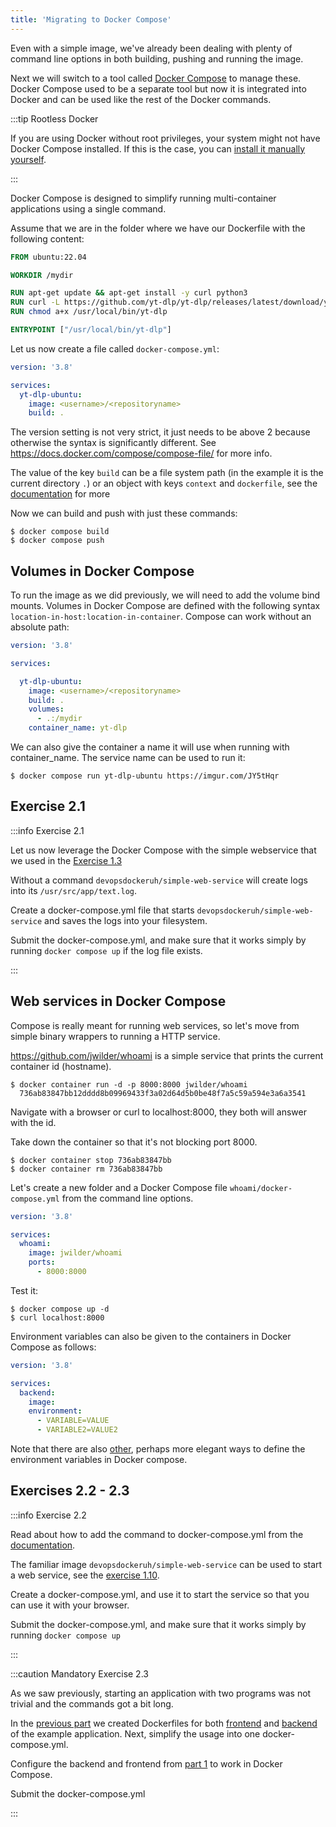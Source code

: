 ```yaml
---
title: 'Migrating to Docker Compose'
---
```


Even with a simple image, we've already been dealing with plenty of command line options in both building, pushing and running the image.

Next we will switch to a tool called [Docker Compose](https://docs.docker.com/compose/) to manage these. Docker Compose used to be a separate tool but now it is integrated into Docker and can be used like the rest of the Docker commands.

:::tip Rootless Docker

If you are using Docker without root privileges, your system might not have Docker Compose installed. If this is the case, you can [install it manually yourself](https://docs.docker.com/compose/install/linux/#install-the-plugin-manually).

:::

Docker Compose is designed to simplify running multi-container applications using a single command.

Assume that we are in the folder where we have our Dockerfile with the following content:

```dockerfile
FROM ubuntu:22.04

WORKDIR /mydir

RUN apt-get update && apt-get install -y curl python3
RUN curl -L https://github.com/yt-dlp/yt-dlp/releases/latest/download/yt-dlp -o /usr/local/bin/yt-dlp
RUN chmod a+x /usr/local/bin/yt-dlp

ENTRYPOINT ["/usr/local/bin/yt-dlp"]
```

Let us now create a file called `docker-compose.yml`:

```yaml
version: '3.8'

services:
  yt-dlp-ubuntu:
    image: <username>/<repositoryname>
    build: .
```

The version setting is not very strict, it just needs to be above 2 because otherwise the syntax is significantly different. See <https://docs.docker.com/compose/compose-file/> for more info.

The value of the key `build` can be a file system path (in the example it is the current directory `.`) or an object with keys `context` and `dockerfile`, see the [documentation](https://docs.docker.com/compose/compose-file/build/) for more

Now we can build and push with just these commands:

```console
$ docker compose build
$ docker compose push
```

## Volumes in Docker Compose

To run the image as we did previously, we will need to add the volume bind mounts. Volumes in Docker Compose are defined with the following syntax `location-in-host:location-in-container`. Compose can work without an absolute path:

```yaml
version: '3.8'

services:

  yt-dlp-ubuntu:
    image: <username>/<repositoryname>
    build: .
    volumes:
      - .:/mydir
    container_name: yt-dlp
```

We can also give the container a name it will use when running with container_name. The service name can be used to run it:

```console
$ docker compose run yt-dlp-ubuntu https://imgur.com/JY5tHqr
```

## Exercise 2.1

:::info Exercise 2.1

  Let us now leverage the Docker Compose with the simple webservice that we used in the [Exercise 1.3](/part-1/section-2#exercise-13)

  Without a command `devopsdockeruh/simple-web-service` will create logs into its `/usr/src/app/text.log`.

  Create a docker-compose.yml file that starts `devopsdockeruh/simple-web-service` and saves the logs into your
  filesystem.

  Submit the docker-compose.yml, and make sure that it works simply by running `docker compose up` if the log file exists.


:::

## Web services in Docker Compose

Compose is really meant for running web services, so let's move from simple binary wrappers to running a HTTP service.

<https://github.com/jwilder/whoami> is a simple service that prints the current container id (hostname).

```console
$ docker container run -d -p 8000:8000 jwilder/whoami
  736ab83847bb12dddd8b09969433f3a02d64d5b0be48f7a5c59a594e3a6a3541
```

Navigate with a browser or curl to localhost:8000, they both will answer with the id.

Take down the container so that it's not blocking port 8000.

```console
$ docker container stop 736ab83847bb
$ docker container rm 736ab83847bb
```

Let's create a new folder and a Docker Compose file `whoami/docker-compose.yml` from the command line options.

```yaml
version: '3.8'

services:
  whoami:
    image: jwilder/whoami
    ports:
      - 8000:8000
```

Test it:

```console
$ docker compose up -d
$ curl localhost:8000
```

Environment variables can also be given to the containers in Docker Compose as follows:

```yaml
version: '3.8'

services:
  backend:
    image:
    environment:
      - VARIABLE=VALUE
      - VARIABLE2=VALUE2
```

Note that there are also [other](https://docs.docker.com/compose/environment-variables/set-environment-variables/), perhaps more elegant ways to define the environment variables in Docker compose.

## Exercises 2.2 - 2.3

:::info Exercise 2.2

  Read about how to add the command to docker-compose.yml from the [documentation](https://docs.docker.com/compose/compose-file/compose-file-v3/#command).

  The familiar image `devopsdockeruh/simple-web-service` can be used to start a web service, see the [exercise 1.10](/part-1/section-5#exercise-110).

  Create a docker-compose.yml, and use it to start the service so that you can use it with your browser.

  Submit the docker-compose.yml, and make sure that it works simply by running `docker compose up`

:::

:::caution Mandatory Exercise 2.3

  As we saw previously, starting an application with two programs was not trivial and the commands got a bit long.

  In the [previous part](/part-1/section-6) we created Dockerfiles for both [frontend](https://github.com/docker-hy/material-applications/tree/main/example-frontend) and [backend](https://github.com/docker-hy/material-applications/tree/main/example-backend) of the example application. Next, simplify the usage into one docker-compose.yml.

  Configure the backend and frontend from [part 1](/part-1/section-6#exercises-111-114) to work in Docker Compose.

  Submit the docker-compose.yml

:::
